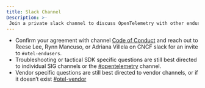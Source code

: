 ```yaml
---
title: Slack Channel
Description: >-
 Join a private slack channel to discuss OpenTelemetry with other endusers.
---
```


- Confirm your agreement with channel [Code of Conduct][] and reach out to Reese
  Lee, Rynn Mancuso, or Adriana Villela on CNCF slack for an invite to `#otel-endusers`.
- Troubleshooting or tactical SDK specific questions are still best directed to
  individual SIG channels or the
  [#opentelemetry](https://cloud-native.slack.com/archives/CJFCJHG4Q) channel.
- Vendor specific questions are still best directed to vendor channels, or if it
  doesn’t exist
  [#otel-vendor](https://cloud-native.slack.com/archives/C031SAMGV2A)

[code of conduct]:
  https://github.com/open-telemetry/community/blob/main/working-groups/end-user/discussion-group-code-of-conduct.md
